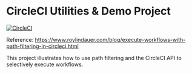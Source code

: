 # CircleCI Utilities & Demo Project

[![CircleCI](https://dl.circleci.com/status-badge/img/gh/roylindauer/circleci-utils/tree/main.svg?style=svg)](https://dl.circleci.com/status-badge/redirect/gh/roylindauer/circleci-utils/tree/main)

Reference: https://www.roylindauer.com/blog/execute-workflows-with-path-filtering-in-circleci.html

This project illustrates how to use path filtering and the CircleCI API to selectively execute workflows. 
